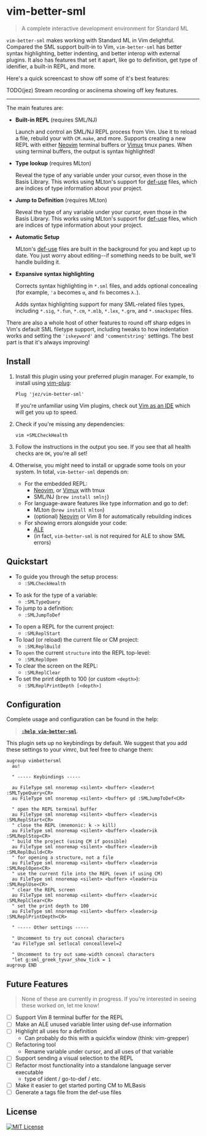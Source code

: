 # vim-better-sml

> A complete interactive development environment for Standard ML

`vim-better-sml` makes working with Standard ML in Vim delightful. Compared the
SML support built-in to Vim, `vim-better-sml` has better syntax highlighting,
better indenting, and better interop with external plugins. It also has features
that set it apart, like go to definition, get type of idenifier, a built-in
REPL, and more.

Here's a quick screencast to show off some of it's best features:

TODO(jez) Stream recording or asciinema showing off key features.

- - -

The main features are:

- **Built-in REPL** (requires SML/NJ)

  Launch and control an SML/NJ REPL process from Vim. Use it to reload a file,
  rebuild your with `CM.make`, and more. Supports creating a new REPL with
  either [Neovim] terminal buffers or [Vimux] tmux panes. When using terminal
  buffers, the output is syntax highlighted!

- **Type lookup** (requires MLton)

  Reveal the type of any variable under your cursor, even those in the Basis
  Library. This works using MLton's support for [def-use] files, which are
  indices of type information about your project.

- **Jump to Definition** (requires MLton)

  Reveal the type of any variable under your cursor, even those in the Basis
  Library. This works using MLton's support for [def-use] files, which are
  indices of type information about your project.

- **Automatic Setup**

  MLton's [def-use] files are built in the background for you and kept up to
  date. You just worry about editing--if something needs to be built, we'll
  handle building it.

- **Expansive syntax highlighting**

  Corrects syntax highlighting in `*.sml` files, and adds optional concealing
  (for example, `'a` becomes `α`, and `fn` becomes `λ.`).

  Adds syntax highlighting support for many SML-related files types, including
  `*.sig`, `*.fun`, `*.cm`, `*.mlb`, `*.lex`, `*.grm`, and `*.smackspec` files.

There are also a whole host of other features to round off sharp edges in Vim's
default SML filetype support, including tweaks to how indentation works and
setting the `'iskeyword'` and `'commentstring'` settings. The best part is that
it's always improving!


## Install

1.  Install this plugin using your preferred plugin manager. For example, to
    install using [vim-plug]:

    ```vim
    Plug 'jez/vim-better-sml'
    ```

    If you're unfamiliar using Vim plugins, check out [Vim as an IDE][vim-ide]
    which will get you up to speed.

2.  Check if you're missing any dependencies:

    ```shell
    vim +SMLCheckHealth
    ```

3.  Follow the instructions in the output you see. If you see that all health
    checks are `OK`, you're all set!

4.  Otherwise, you might need to install or upgrade some tools on your system.
    In total, `vim-better-sml` depends on:

    - For the embedded REPL:
        - [Neovim], or [Vimux] with tmux
        - SML/NJ (`brew install smlnj`)
    - For language-aware features like type information and go to def:
        - MLton (`brew install mlton`)
        - (optional) [Neovim] or Vim 8 for automatically rebuilding indices
    - For showing errors alongside your code:
        - [ALE]
        - (in fact, `vim-better-sml` is not required for ALE to show SML errors)


## Quickstart

- To guide you through the setup process:
  - `:SMLCheckHealth`

<!---->

- To ask for the type of a variable:
  - `:SMLTypeQuery`
- To jump to a definition:
  - `:SMLJumpToDef`

<!---->

- To open a REPL for the current project:
  - `:SMLReplStart`
- To load (or reload) the current file or CM project:
  - `:SMLReplBuild`
- To `open` the current `structure` into the REPL top-level:
  - `:SMLReplOpen`
- To clear the screen on the REPL:
  - `:SMLReplClear`
- To set the print depth to 100 (or custom `<depth>`):
  - `:SMLReplPrintDepth [<depth>]`


## Configuration

Complete usage and configuration can be found in the help:

> [**`:help vim-better-sml`**](doc/vim-better-sml.txt).

This plugin sets up no keybindings by default. We suggest that you add these
settings to your vimrc, but feel free to change them:

```vim
augroup vimbettersml
  au!

  " ----- Keybindings -----

  au FileType sml nnoremap <silent> <buffer> <leader>t :SMLTypeQuery<CR>
  au FileType sml nnoremap <silent> <buffer> gd :SMLJumpToDef<CR>

  " open the REPL terminal buffer
  au FileType sml nnoremap <silent> <buffer> <leader>is :SMLReplStart<CR>
  " close the REPL (mnemonic: k -> kill)
  au FileType sml nnoremap <silent> <buffer> <leader>ik :SMLReplStop<CR>
  " build the project (using CM if possible)
  au FileType sml nnoremap <silent> <buffer> <leader>ib :SMLReplBuild<CR>
  " for opening a structure, not a file
  au FileType sml nnoremap <silent> <buffer> <leader>io :SMLReplOpen<CR>
  " use the current file into the REPL (even if using CM)
  au FileType sml nnoremap <silent> <buffer> <leader>iu :SMLReplUse<CR>
  " clear the REPL screen
  au FileType sml nnoremap <silent> <buffer> <leader>ic :SMLReplClear<CR>
  " set the print depth to 100
  au FileType sml nnoremap <silent> <buffer> <leader>ip :SMLReplPrintDepth<CR>

  " ----- Other settings -----

  " Uncomment to try out conceal characters
  "au FileType sml setlocal conceallevel=2

  " Uncomment to try out same-width conceal characters
  "let g:sml_greek_tyvar_show_tick = 1
augroup END
```

## Future Features

> None of these are currently in progress. If you're interested in seeing these
> worked on, let me know!

- [ ] Support Vim 8 terminal buffer for the REPL
- [ ] Make an ALE unused variable linter using def-use information
- [ ] Highlight all uses for a definition
  - Can probably do this with a quickfix window (think: vim-grepper)
- [ ] Refactoring tool
  - Rename variable under cursor, and all uses of that variable
- [ ] Support sending a visual selection to the REPL
- [ ] Refactor most functionality into a standalone language server executable
  - type of ident / go-to-def / etc.
- [ ] Make it easier to get started porting CM to MLBasis
- [ ] Generate a tags file from the def-use files

## License

[![MIT License](https://img.shields.io/badge/license-MIT-blue.svg)](https://jez.io/MIT-LICENSE.txt)

<!-- References -->

[def-use]: http://mlton.org/EmacsDefUseMode#_usage
[vim-plug]: https://github.com/junegunn/vim-plug
[vim-ide]: https://github.com/jez/vim-as-an-ide
[Neovim]: https://neovim.io
[Vimux]: https://github.com/benmills/vimux
[ALE]: https://github.com/w0rp/ale
